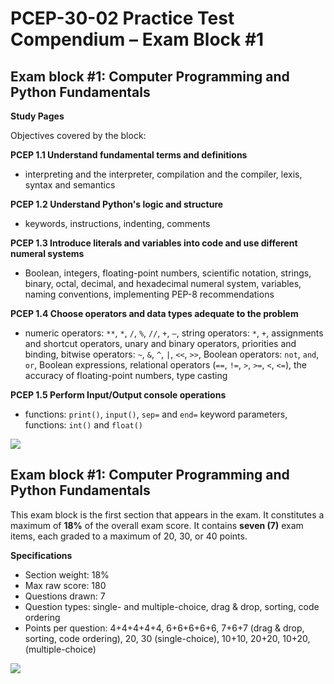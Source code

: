 # PCEP-30-02 Practice Test Compendium – Exam Block #1

## Exam block #1: Computer Programming and Python Fundamentals

**Study Pages**

Objectives covered by the block:

**PCEP 1.1 Understand fundamental terms and definitions**

* interpreting and the interpreter, compilation and the compiler, lexis, syntax and semantics

**PCEP 1.2 Understand Python's logic and structure**

* keywords, instructions, indenting, comments

**PCEP 1.3 Introduce literals and variables into code and use different numeral systems**

* Boolean, integers, floating-point numbers, scientific notation, strings, binary, octal, decimal, and hexadecimal numeral system, variables, naming conventions, implementing PEP-8 recommendations

**PCEP 1.4 Choose operators and data types adequate to the problem**

* numeric operators: `**`, `*`, `/`, `%`, `//`, `+`, `–`, string operators: `*`, `+`, assignments and shortcut operators, unary and binary operators, priorities and binding, bitwise operators: `~`, `&`, `^`, `|`, `<<`, `>>`, Boolean operators: `not`, `and`, `or`, Boolean expressions, relational operators (`==`, `!=`, `>`, `>=`, `<`, `<=`), the accuracy of floating-point numbers, type casting

**PCEP 1.5 Perform Input/Output console operations**

* functions: `print()`, `input()`, `sep=` and `end=` keyword parameters, functions: `int()` and `float()`

![](<../../../../.gitbook/assets/Exam block #1 Computer Programming and Python Fundamentals.png>)

## Exam block #1: Computer Programming and Python Fundamentals

This exam block is the first section that appears in the exam. It constitutes a maximum of **18%** of the overall exam score. It contains **seven (7)** exam items, each graded to a maximum of 20, 30, or 40 points.

**Specifications**

* Section weight: 18%
* Max raw score: 180
* Questions drawn: 7
* Question types: single- and multiple-choice, drag & drop, sorting, code ordering
* Points per question: 4+4+4+4+4, 6+6+6+6+6, 7+6+7 (drag & drop, sorting, code ordering), 20, 30 (single-choice), 10+10, 20+20, 10+20, (multiple-choice)

![](<../../../../.gitbook/assets/Exam block #1 Computer Programming and Python Fundamentals 2.png>)

